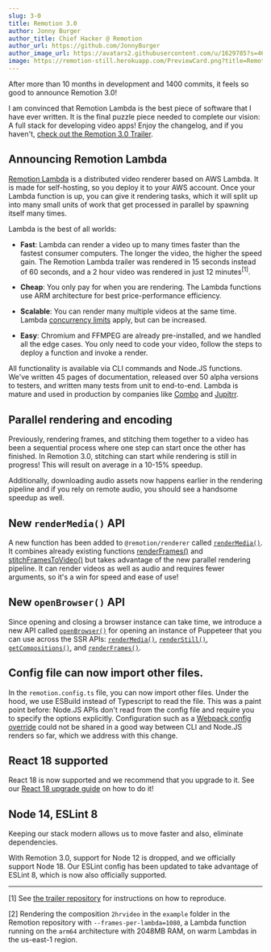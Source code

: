 ```yaml
---
slug: 3-0
title: Remotion 3.0
author: Jonny Burger
author_title: Chief Hacker @ Remotion
author_url: https://github.com/JonnyBurger
author_image_url: https://avatars2.githubusercontent.com/u/1629785?s=460&u=12eb94da6070d00fc924761ce06e3a428d01b7e9&v=4
image: https://remotion-still.herokuapp.com/PreviewCard.png?title=Remotion%203.0&description=@remotion/lambda,%20faster%20rendering,%20renderMedia()%20and%20React%2018
---
```


After more than 10 months in development and 1400 commits, it feels so good to announce Remotion 3.0!

I am convinced that Remotion Lambda is the best piece of software that I have ever written. It is the final puzzle piece needed to complete our vision: A full stack for developing video apps! Enjoy the changelog, and if you haven't, [check out the Remotion 3.0 Trailer](https://TODO.com).

## Announcing Remotion Lambda

[Remotion Lambda](/lambda) is a distributed video renderer based on AWS Lambda. It is made for self-hosting, so you deploy it to your AWS account. Once your Lambda function is up, you can give it rendering tasks, which it will split up into many small units of work that get processed in parallel by spawning itself many times.

Lambda is the best of all worlds:

- **Fast**: Lambda can render a video up to many times faster than the fastest consumer computers. The longer the video, the higher the speed gain. The Remotion Lambda trailer was rendered in 15 seconds instead of 60 seconds, and a 2 hour video was rendered in just 12 minutes<sup>[1]</sup>.

- **Cheap**: You only pay for when you are rendering. The Lambda functions use ARM architecture for best price-performance efficiency.

- **Scalable**: You can render many multiple videos at the same time. Lambda [concurrency limits](/docs/lambda/troubleshooting/rate-limit) apply, but can be increased.

- **Easy**: Chromium and FFMPEG are already pre-installed, and we handled all the edge cases. You only need to code your video, follow the steps to deploy a function and invoke a render.

All functionality is available via CLI commands and Node.JS functions. We've written 45 pages of documentation, released over 50 alpha versions to testers, and written many tests from unit to end-to-end. Lambda is mature and used in production by companies like [Combo](https://joincombo.com) and [Jupitrr](https://jupitrr.com).

## Parallel rendering and encoding

Previously, rendering frames, and stitching them together to a video has been a sequential process where one step can start once the other has finished. In Remotion 3.0, stitching can start while rendering is still in progress! This will result on average in a 10-15% speedup.

Additionally, downloading audio assets now happens earlier in the rendering pipeline and if you rely on remote audio, you should see a handsome speedup as well.

## New `renderMedia()` API

A new function has been added to `@remotion/renderer` called [`renderMedia()`](/docs/renderer/render-media). It combines already existing functions [renderFrames()](/docs/renderer/render-frames) and [stitchFramesToVideo()](/docs/renderer/stitch-frames-to-video) but takes advantage of the new parallel rendering pipeline. It can render videos as well as audio and requires fewer arguments, so it's a win for speed and ease of use!

## New `openBrowser()` API

Since opening and closing a browser instance can take time, we introduce a new API called [`openBrowser()`](/docs/renderer/open-browser) for opening an instance of Puppeteer that you can use across the SSR APIs: [`renderMedia()`](/docs/renderer/render-media), [`renderStill()`](/docs/renderer/render-still), [`getCompositions()`](/docs/renderer/get-compositions), and [`renderFrames()`](/docs/renderer/render-frames).

## Config file can now import other files.

In the `remotion.config.ts` file, you can now import other files. Under the hood, we use ESBuild instead of Typescript to read the file. This was a paint point before: Node.JS APIs don't read from the config file and require you to specify the options explicitly. Configuration such as a [Webpack config override](/docs/webpack) could not be shared in a good way between CLI and Node.JS renders so far, which we address with this change.

## React 18 supported

React 18 is now supported and we recommend that you upgrade to it. See our [React 18 upgrade guide](/docs/react-18) on how to do it!

## Node 14, ESLint 8

Keeping our stack modern allows us to move faster and also, eliminate dependencies.

With Remotion 3.0, support for Node 12 is dropped, and we officially support Node 18.
Our ESLint config has been updated to take advantage of ESLint 8, which is now also officially supported.

---

[1] See [the trailer repository](https://github.com/remotion-dev/trailer-lambda) for instructions on how to reproduce.

[2] Rendering the composition `2hrvideo` in the `example` folder in the Remotion repository with `--frames-per-lambda=1080`, a Lambda function running on the `arm64` architecture with 2048MB RAM, on warm Lambdas in the us-east-1 region.
